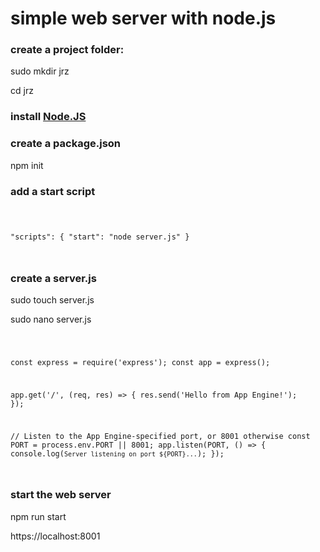 # simple web server with node.js

### create a project folder:

sudo mkdir jrz

cd jrz

### install <a href="https://nodejs.org/en/download/">Node.JS</a>

### create a package.json

npm init

### add a start script

<code>

"scripts": {
  "start": "node server.js"
}

</code>

### create a server.js

sudo touch server.js

sudo nano server.js

<code>

const express = require('express');
const app = express();

app.get('/', (req, res) => {
  res.send('Hello from App Engine!');
});

// Listen to the App Engine-specified port, or 8001 otherwise
const PORT = process.env.PORT || 8001;
app.listen(PORT, () => {
  console.log(`Server listening on port ${PORT}...`);
});

</code>

### start the web server 

npm run start

https://localhost:8001



